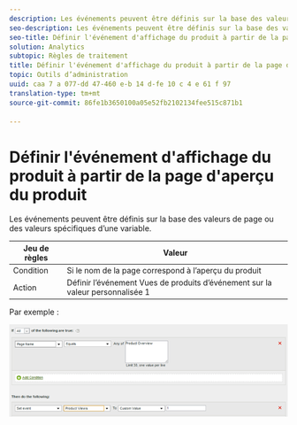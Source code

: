 ```yaml
---
description: Les événements peuvent être définis sur la base des valeurs de page ou des valeurs spécifiques d’une variable.
seo-description: Les événements peuvent être définis sur la base des valeurs de page ou des valeurs spécifiques d’une variable.
seo-title: Définir l'événement d'affichage du produit à partir de la page d'aperçu du produit
solution: Analytics
subtopic: Règles de traitement
title: Définir l'événement d'affichage du produit à partir de la page d'aperçu du produit
topic: Outils d’administration
uuid: caa 7 a 077-dd 47-460 e-b 14 d-fe 10 c 4 e 61 f 97
translation-type: tm+mt
source-git-commit: 86fe1b3650100a05e52fb2102134fee515c871b1

---
```



# Définir l'événement d'affichage du produit à partir de la page d'aperçu du produit

Les événements peuvent être définis sur la base des valeurs de page ou des valeurs spécifiques d’une variable.

| Jeu de règles | Valeur |
|---|---|
| Condition | Si le nom de la page correspond à l’aperçu du produit |
| Action | Définir l’événement Vues de produits d’événement sur la valeur personnalisée 1 |

Par exemple :

![](assets/set-product-view-event.png)

